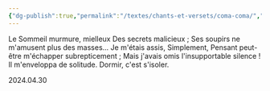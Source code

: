 ```yaml
---
{"dg-publish":true,"permalink":"/textes/chants-et-versets/coma-coma/","created":"2024-05-26T05:08:25.327+02:00","updated":"2024-05-26T05:11:12.797+02:00"}
---
```



Le Sommeil murmure, mielleux
Des secrets malicieux ;
Ses soupirs ne m'amusent plus des masses...
Je m'étais assis,
Simplement,
Pensant peut-être m'échapper subrepticement ;
Mais j'avais omis l'insupportable silence !
Il m'enveloppa de solitude.
Dormir, c'est s'isoler.

2024.04.30